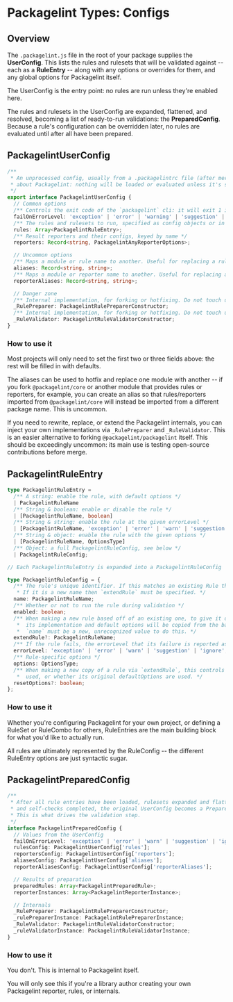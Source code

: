 # Packagelint Types: Configs

## Overview

The `.packagelint.js` file in the root of your package supplies the **UserConfig**. This lists the rules and rulesets
that will be validated against -- each as a **RuleEntry** -- along with any options or overrides for them, and any
global options for Packagelint itself.

The UserConfig is the entry point: no rules are run unless they're enabled here.

The rules and rulesets in the UserConfig are expanded, flattened, and resolved, becoming a list of ready-to-run
validations: the **PreparedConfig**. Because a rule's configuration can be overridden later, no rules are evaluated
until after all have been prepared.

## PackagelintUserConfig

```typescript
/**
 * An unprocessed config, usually from a .packagelintrc file (after merging with defaults). This drives everything
 * about Packagelint: nothing will be loaded or evaluated unless it's specified here, either directly or indirectly.
 */
export interface PackagelintUserConfig {
  // Common options
  /** Controls the exit code of the `packagelint` cli: it will exit 1 if any rule fails at or above the specified level */
  failOnErrorLevel: 'exception' | 'error' | 'warning' | 'suggestion' | 'ignore';
  /** The rules and rulesets to run, specified as config objects or in shorthand. */
  rules: Array<PackagelintRuleEntry>;
  /** Result reporters and their configs, keyed by name */
  reporters: Record<string, PackagelintAnyReporterOptions>;

  // Uncommon options
  /** Maps a module or rule name to another. Useful for replacing a rule's implementation */
  aliases: Record<string, string>;
  /** Maps a module or reporter name to another. Useful for replacing a reporter's implementation */
  reporterAliases: Record<string, string>;

  // Danger zone
  /** Internal implementation, for forking or hotfixing. Do not touch unless you're sure of what you're doing. */
  _RulePreparer: PackagelintRulePreparerConstructor;
  /** Internal implementation, for forking or hotfixing. Do not touch unless you're sure of what you're doing. */
  _RuleValidator: PackagelintRuleValidatorConstructor;
}
```

### How to use it

Most projects will only need to set the first two or three fields above: the rest will be filled in with defaults.

The aliases can be used to hotfix and replace one module with another -- if you fork `@packagelint/core` or another
module that provides rules or reporters, for example, you can create an alias so that rules/reporters imported from
`@packagelint/core` will instead be imported from a different package name. This is uncommon.

If you need to rewrite, replace, or extend the Packagelint internals, you can inject your own implementations via
`_RulePreparer` and `_RuleValidator`. This is an easier alternative to forking `@packagelint/packagelint` itself.
This should be exceedingly uncommon: its main use is testing open-source contributions before merge.

## PackagelintRuleEntry

```typescript
type PackagelintRuleEntry =
  /** A string: enable the rule, with default options */
  | PackagelintRuleName
  /** String & boolean: enable or disable the rule */
  | [PackagelintRuleName, boolean]
  /** String & string: enable the rule at the given errorLevel */
  | [PackagelintRuleName, 'exception' | 'error' | 'warn' | 'suggestion' | 'ignore']
  /** String & object: enable the rule with the given options */
  | [PackagelintRuleName, OptionsType]
  /** Object: a full PackagelintRuleConfig, see below */
  | PackagelintRuleConfig;

// Each PackagelintRuleEntry is expanded into a PackagelintRuleConfig

type PackagelintRuleConfig = {
  /** The rule's unique identifier. If this matches an existing Rule then it will apply these settings to that rule.
   * If it is a new name then `extendRule` must be specified. */
  name: PackagelintRuleName;
  /** Whether or not to run the rule during validation */
  enabled: boolean;
  /** When making a new rule based off of an existing one, to give it different options or a different errorLevel,
   *  its implementation and default options will be copied from the base rule name.
   *  `name` must be a new, unrecognized value to do this. */
  extendRule?: PackagelintRuleName;
  /** If the rule fails, the errorLevel that its failure is reported as */
  errorLevel: 'exception' | 'error' | 'warn' | 'suggestion' | 'ignore';
  /** Rule-specific options */
  options: OptionsType;
  /** When making a new copy of a rule via `extendRule`, this controls whether the base rule's current options are
   *  used, or whether its original defaultOptions are used. */
  resetOptions?: boolean;
};
```

### How to use it

Whether you're configuring Packagelint for your own project, or defining a RuleSet or RuleCombo for others,
RuleEntries are the main building block for what you'd like to actually run.

All rules are ultimately represented by the RuleConfig -- the different RuleEntry options are just syntactic sugar.

## PackagelintPreparedConfig

```typescript
/**
 * After all rule entries have been loaded, rulesets expanded and flattened, configs merged, reporters initialized,
 * and self-checks completed, the original UserConfig becomes a PreparedConfig.
 * This is what drives the validation step.
 */
interface PackagelintPreparedConfig {
  // Values from the UserConfig
  failOnErrorLevel: 'exception' | 'error' | 'warn' | 'suggestion' | 'ignore';
  rulesConfig: PackagelintUserConfig['rules'];
  reportersConfig: PackagelintUserConfig['reporters'];
  aliasesConfig: PackagelintUserConfig['aliases'];
  reporterAliasesConfig: PackagelintUserConfig['reporterAliases'];

  // Results of preparation
  preparedRules: Array<PackagelintPreparedRule>;
  reporterInstances: Array<PackagelintReporterInstance>;

  // Internals
  _RulePreparer: PackagelintRulePreparerConstructor;
  _rulePreparerInstance: PackagelintRulePreparerInstance;
  _RuleValidator: PackagelintRuleValidatorConstructor;
  _ruleValidatorInstance: PackagelintRuleValidatorInstance;
}
```

### How to use it

You don't. This is internal to Packagelint itself.

You will only see this if you're a library author creating your own Packagelint reporter, rules, or internals.

